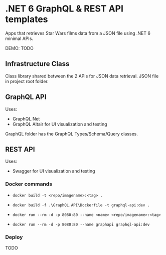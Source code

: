 # .NET 6 GraphQL & REST API templates

Apps that retrieves Star Wars films data from a JSON file using .NET 6 minimal APIs.

DEMO: TODO

## Infrastructure Class

Class library shared between the 2 APIs for JSON data retrieval.
JSON file in project root folder.

## GraphQL API

Uses:

- GraphQL.Net
- GraphQL Altair for UI visualization and testing

GraphQL folder has the GraphQL Types/Schema/Query classes.

## REST API

Uses:

- Swagger for UI visualization and testing

### Docker commands

- ``docker build -t <repo/imagename>:<tag> .``
- ``docker build -f .\GraphQL.API\Dockerfile -t graphql-api:dev .``

- ``docker run --rm -d -p 8080:80 --name <name> <repo/imagename>:<tag>``
- ``docker run --rm -d -p 8080:80 --name graphapi graphql-api:dev``

### Deploy

TODO
